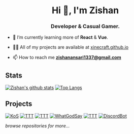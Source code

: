 <h1 align="center">Hi 👋, I'm Zishan</h1>
<h3 align="center">Developer & Casual Gamer.</h3>

- 🌱 I’m currently learning more of **React** & **Vue**.

- 👨‍💻 All of my projects are available at [xinecraft.github.io](https://xinecraft.github.io)

- 📫 How to reach me **zishanansari1337@gmail.com**


##  Stats

[![Zishan's github stats](https://github-readme-stats.vercel.app/api?username=xinecraft&count_private=true&show_icons=true&include_all_commits=true)](https://github.com/xinecraft)
[![Top Langs](https://github-readme-stats.vercel.app/api/top-langs/?username=xinecraft&layout=compact&langs_count=8)](https://github.com/xinecraft)

## Projects
[![KoS](https://img.shields.io/badge/-Live_Ingame_Tracker-FF2D20?logo=laravel&style=for-the-badge&logoColor=white)](http://live.unse.su)
[![TTT](https://img.shields.io/badge/-Maze_Generator-c24aff?logo=react&style=for-the-badge&logoColor=white)](https://react-maze-generator.netlify.app)
[![TTT](https://img.shields.io/badge/-Cellular_Automation-313131?logo=unity&style=for-the-badge&logoColor=white)](https://game-of-life-3d.vercel.app)
[![WhatGodSay](https://img.shields.io/badge/-WhatGodSay_Search-0080FF?logo=react&style=for-the-badge&logoColor=white)](https://whatgodsay.netlify.app)
[![TTT](https://img.shields.io/badge/-TickTactToe_WITH_AI-019733?logo=react&style=for-the-badge&logoColor=white)](https://react-ticktactoe.netlify.app)
[![DiscordBot](https://img.shields.io/badge/-Discord_Bot-7289DA?logo=discord&style=for-the-badge&logoColor=white)](https://github.com/Xinecraft/swat4ever)

*browse repositories for more...*
